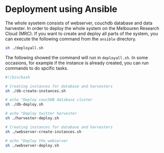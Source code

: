 # Deployment using Ansible

The whole sysetem consists of webserver, couchdb database and data harvester. In order to deploy the whole system on the Melbouren Research Cloud (MRC). 
If you want to create and deploy all parts of the system, you can execute the following command from the ```ansible``` directory. 
```bash
sh ./deployall.sh
```
The following showed the command will run in ```deployall.sh```. In some occasions, for example if the instance is already created, you can run commands to do spcific tasks.
```bash
#!/bin/bash

# Creating instances for database and harvesters
sh ./db-create-instances.sh

# echo "Deploy couchDB database cluster
sh ./db-deploy.sh

# echo "Deploy twitter harvester
sh ./harvester-deploy.sh

# Creating instances for database and harvesters
sh ./webserver-create-instances.sh

# echo "Deploy the webserver
sh ./webserver-deploy.sh
```
